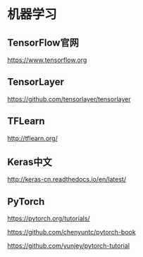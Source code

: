 机器学习
=========

## TensorFlow官网

https://www.tensorflow.org

## TensorLayer

https://github.com/tensorlayer/tensorlayer

## TFLearn

http://tflearn.org/

## Keras中文

http://keras-cn.readthedocs.io/en/latest/

## PyTorch

https://pytorch.org/tutorials/

https://github.com/chenyuntc/pytorch-book

https://github.com/yunjey/pytorch-tutorial

